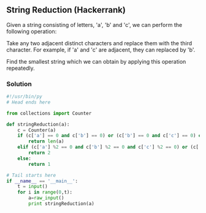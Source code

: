 ## String Reduction (Hackerrank)

Given a string consisting of letters, 'a', 'b' and 'c', we can perform the following operation:

Take any two adjacent distinct characters and replace them with the third character.
For example, if 'a' and 'c' are adjacent, they can replaced by 'b'.

Find the smallest string which we can obtain by applying this operation repeatedly.

### Solution

```python
#!/usr/bin/py
# Head ends here

from collections import Counter

def stringReduction(a):
    c = Counter(a)
    if (c['a'] == 0 and c['b'] == 0) or (c['b'] == 0 and c['c'] == 0) or (c['a'] == 0 and c['c'] == 0):
        return len(a)
    elif (c['a'] %2 == 0 and c['b'] %2 == 0 and c['c'] %2 == 0) or (c['a'] %2 != 0 and c['b'] %2 != 0 and c['c'] %2 != 0):
        return 2
    else:
        return 1

# Tail starts here
if __name__ == '__main__':
    t = input()
    for i in range(0,t):
        a=raw_input()
        print stringReduction(a)
```
